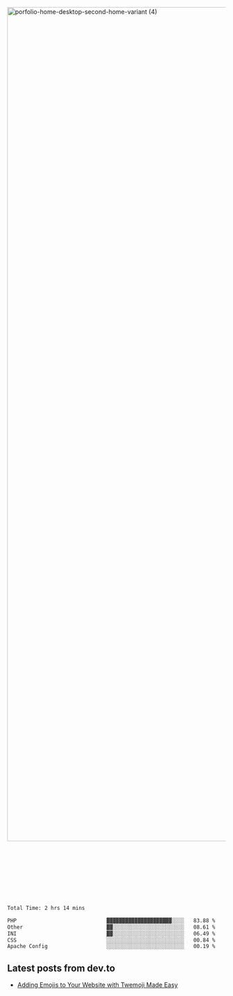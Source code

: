 <img width="1920" alt="porfolio-home-desktop-second-home-variant (4)" src="https://user-images.githubusercontent.com/44812120/231556360-1ee1d327-1a45-4bda-a93d-dd32a34149e4.png">
 
 
 
 
 
 <br><br><br><br><br><br><br>
<!--START_SECTION:waka-->

```txt
Total Time: 2 hrs 14 mins

PHP                             ▓▓▓▓▓▓▓▓▓▓▓▓▓▓▓▓▓▓▓▓▓░░░░   83.88 %
Other                           ▓▓░░░░░░░░░░░░░░░░░░░░░░░   08.61 %
INI                             ▓▓░░░░░░░░░░░░░░░░░░░░░░░   06.49 %
CSS                             ░░░░░░░░░░░░░░░░░░░░░░░░░   00.84 %
Apache Config                   ░░░░░░░░░░░░░░░░░░░░░░░░░   00.19 %
```

<!--END_SECTION:waka-->

## Latest posts from dev.to
<!-- MEDIUM-STORY-LIST:START -->
- [Adding Emojis to Your Website with Twemoji Made Easy](https://dev.to/danielsebesta/adding-emojis-to-your-website-with-twemoji-made-easy-mc8)
<!-- MEDIUM-STORY-LIST:END -->

